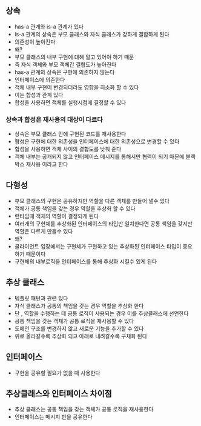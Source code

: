 ## 상속

- has-a 관계와 is-a 관계가 있다
- is-a 관계의 상속은 부모 클래스와 자식 클래스가 강하게 결합하게 된다
- 의존성이 높아진다
- 왜?
- 부모 클래스의 내부 구현에 대해 알고 있어야 하기 때문
- 즉 자식 객체와 부모 객체간 결합도가 높아진다
- has-a 관계의 상속은 구현에 의존하지 않는다
- 인터페이스에 의존한다
- 객체 내부 구현이 변경되더라도 영향을 최소화 할 수 있다
- 이는 합성과 관계 있다
- 합성을 사용하면 객체를 실행시점에 결정할 수 있다

### 상속과 합성은 재사용의 대상이 다르다

- 상속은 부모 클래스 안에 구현된 코드를 재사용한다
- 합성은 구현에 대한 의존성을 인터페이스에 대한 의존성으로 변경할 수 있다
- 합성을 사용하면 객체 사이의 결합도를 낮춰 준다
- 객체 내부는 공개되지 않고 인터페이스 메시지를 통해서만 협력이 되기 때문에 블랙박스 재사용 이라고 한다

## 다형성

- 부모 클래스의 구현은 공유하지만 역할을 다른 객체를 만들어 낼수 있다
- 객체가 공통 책임을 갖는 경우 역할을 추상화 할 수 있다
- 런타임때 객체의 역할이 결정되게 된다
- 여러개의 구현체를 추상화된 인터페이스의 타입만 일치한다면 공통 책임을 갖지만 역할은 다르게 만들수 있다
- 왜?
- 클라이언트 입장에서는 구현체가 구현하고 있는 추상화된 인터페이스 타입이 중요하기 때문이다
- 구현체의 내부로직을 인터페이스를 통해 추상화 시킬수 있게 된다

## 추상 클래스

- 템플릿 패턴과 관련 있다
- 자식 클래스가 공통의 책임을 갖는 경우 역할을 추상화 한다
- 단  , 역할을 수행하는 데 공통 로직이 사용되는 경우 이를 추상클래스에 선언한다
- 공통 책임을 갖는 객체가 공통 로직을 재사용할 수 있다
- 도메인 구조를 변경하지 않고 새로운 기능을 추가할 수 있다
- 위로 올라갈수록 추상화 되고 아래로 내려갈수록 구체화 된다

## 인터페이스

- 구현을 공유할 필요가 없을 때 사용한다

## 추상클래스와 인터페이스 차이점

- 추상 클래스는 공통 책임을 갖는 객체가 공통 로직을 재사용한다
- 인터페이스는 메시지 만을 공유한다
